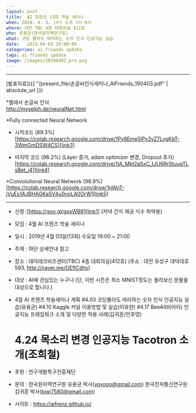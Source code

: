 ```yaml
---
layout: post
title:  AI 프렌즈 13회 학술 세미나
when: 2019. 4. 3. (수) 오후 7시-9시
where: 대전 TBC 4층 대회의실 412호
who: 유용균(한국원자력연구원)
what: 코딩 몰라도 따라하는 숫자 인식 인공지능 실습
date:   2019-04-03 19:00:00
categories: ai-friends update
tags: ai-friends update
image: /images/20190403_pre.png
---
```

***  

[발표자료]({{ "/present_file/손글씨인식세미나_AIFriends_190403.pdf" | absolute_url }})  


*웹에서 손글씨 인식  
[http://myselph.de/neuralNet.html  ][link2]  

*Fully connected Neural Network  
- 시작코드 (89.3%)  
[https://colab.research.google.com/drive/1Py8Eme5lPx3yZ7LvgKbT-3WmGmDSW4CS][link3]  

- 마지막 코드 (98.2%) (Layer 증가, adam optimizer 변경, Dropout 추가)  
[https://colab.research.google.com/drive/1iA_Mkt2aSxC_tJU6RrStuugTLsBet_i4][link4]  

*Convolutional Neural Network (98.9%)  
[https://colab.research.google.com/drive/1nWoT-jVuEs1AJBHAGKa5V4u0noLA0OrW][link5]  

***  




* 신청 :[https://goo.gl/gpxWB9][link1] (저녁 간식 제공 식수 파악용)  

[link1]:https://goo.gl/gpxWB9
[link2]:http://myselph.de/neuralNet.html
[link3]:https://colab.research.google.com/drive/1Py8Eme5lPx3yZ7LvgKbT-3WmGmDSW4CS
[link4]:https://colab.research.google.com/drive/1iA_Mkt2aSxC_tJU6RrStuugTLsBet_i4
[link5]:https://colab.research.google.com/drive/1nWoT-jVuEs1AJBHAGKa5V4u0noLA0OrW

- 모임 : 4월 AI 프렌즈 학술 세미나
- 일시 : 2019년 4월 03일(13회) 수요일 19:00 ~ 21:00
- 주제 : 하단 상세안내 참고
- 장소 : 대덕테크비즈센터(TBC) 4층 대회의실(412호)
             (주소 : 대전 유성구 대덕대로 593, http://naver.me/GEfICdhv)
- 대상 : AI에 관심있는 누구나
             (단, 이번 시즌은 최소 MNIST정도는 돌려보신 분들을 대상으로 합니다.)
- 4월 AI 프렌즈 학술세미나 계획 
  #4.03 코딩몰라도 따라하는 숫자 인식 인공지능 실습(유용균)
  #4.10 Kaggle 커널 이용방법 및 실습(이유한)
  #4.17 BeeAI(비아이) 인공지능 프레임워크 소개 및 다양한 적용 사례(김귀훈/안후영)
  # 4.24 목소리 변경 인공지능 Tacotron 소개(조희철)

- 후원 : 연구개발특구진흥재단
- 문의 : 한국원자력연구원 유용균 박사(yoyogo@gmail.com)
             한국전자통신연구원 김귀훈 박사(kiwi7580@gmail.com)
- 사이트 : https://aifrenz.github.io/ 
